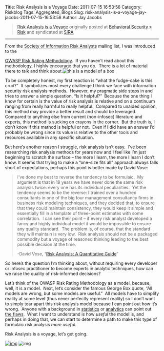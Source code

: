 Title: Risk Analysis is a Voyage
Date: 2011-07-15 16:53:58
Category: Riskblog
Tags: Aggregated_Blogs
Slug: risk-analysis-is-a-voyage-jay-jacobs-2011-07-15-16:53:58
Author: Jay Jacobs

>[Risk Analysis is a Voyage](http://beechplane.wordpress.com/2011/07/15/risk-analysis-is-a-voyage/) originally posted at [Behavioral Security » Risk](http://beechplane.wordpress.com) and syndicated at [SIRA](http://societyinforisk.org)
***
From the [Society of Information Risk Analysts](http://www.societyinforisk.org/) mailing list, I was introduced to the

[OWASP Risk Rating Methodology](https://www.owasp.org/index.php/OWASP_Risk_Rating_Methodology).  If you haven’t read about this methodology, I highly encourage that you do.  There is a lot of material there to talk and think about.![this is a model of a box](http://beechplane.files.wordpress.com/2011/07/image.png?w=120&h=99 "this is a model of a box")

To be completely honest, my first reaction is “what the fudge-cake is this crud?”  It symbolizes most every challenge I think we face with information security risk analysis methods.  However, my pragmatic side steps in and tries to answer a simple question, “Is it helpful?”  Because the one thing I know for certain is the value of risk analysis is relative and on a continuum ranging from really harmful to really helpful.  Compared to unaided opinion, this method may provide a better result and should be leveraged.  Compared to anything else from current (non-infosec) literature and experts, this method is sucking on crayons in the corner.  But the truth is, I don’t know if this method is helpful or not.  Even if I did have an answer I’d probably be wrong since its value is relative to the other tools and resources available in any specific situation.

But here’s another reason I struggle, risk analysis isn’t easy.  I’ve been researching risk analysis methods for years now and I feel like I’m just beginning to scratch the surface – the more I learn, the more I learn I don’t know. It seems that trying to make a “one-size fits all” approach always falls short of expectations, perhaps this point is better made by David Vose:

> I’ve done my best to reverse the tendency to be formulaic.  My argument is that in 19 years we have never done the same risk analysis twice: every one has its individual peculiarities.  Yet the tendency seems to be the reverse: I trained over a hundred consultants in one of the big four management consultancy firms in business risk modeling techniques, and they decided that, to ensure that they could maintain consistency, they would keep it simple and essentially fill in a template of three-point estimates with some correlation.  I can see their point – if every risk analyst developed a fancy and highly individual model it would be impossible to ensure any quality standard.  The problem is, of course, that the standard they will maintain is very low.  Risk analysis should not be a packaged commodity but a voyage of reasoned thinking leading to the best possible decision at the time.
>
> -David Vose, “[Risk Analysis: A Quantitative Guide](http://www.amazon.com/gp/product/0470512849/)”

So here’s the question I’m thinking about, without requiring every developer or infosec practitioner to become experts in analytic techniques, how can we raise the quality of risk-informed decisions? 

Let’s think of the OWASP Risk Rating Methodology as a model, because, well, it is a model.  Next, let’s consider the famous George Box quote, “All models are wrong, but some models are useful.”  All models have to simplify reality at some level (thus never perfectly represent reality) so I don’t want to simply tear apart this risk analysis model because I can point out how it’s wrong.  Anyone with a background in [statistics](http://en.wikipedia.org/wiki/Statistically_independent) or [analytics](http://www.risk-doctor.com/pdf-briefings/risk-doctor08e.pdf) can point out [the flaws](http://www.dylan.org.uk/ordinal.pdf).  What I want to understand is how *useful* the model is, and perhaps in doing that, we can start to determine a path to make this type of formulaic risk analysis *more useful*.

Risk Analysis is a voyage, let’s get going.

[![img](/images/blank.png)](#) ![img](/images/blank.png)


